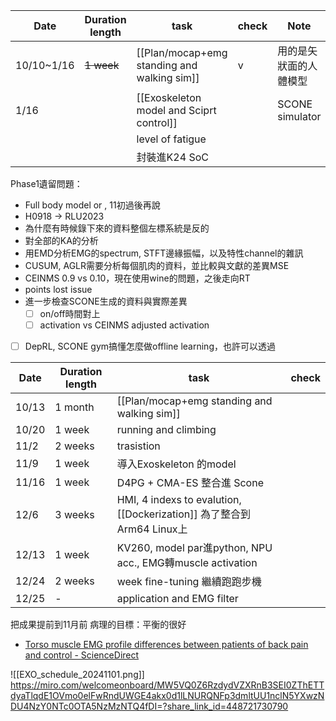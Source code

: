 | Date       | Duration length | task                                        | check | Note            |
| ---------- | --------------- | ------------------------------------------- | ----- | --------------- |
| 10/10~1/16 | ~~1 week~~      | [[Plan/mocap+emg standing and walking sim]] | v     | 用的是矢狀面的人體模型     |
| 1/16       |                 | [[Exoskeleton model and Sciprt control]]    |       | SCONE simulator |
|            |                 | level of fatigue                            |       |                 |
|            |                 | 封裝進K24 SoC                                  |       |                 |

Phase1遺留問題：
- Full body model or , 11初過後再說
- H0918 -> RLU2023
- 為什麼有時候錄下來的資料整個左標系統是反的
- 對全部的KA的分析
- 用EMD分析EMG的spectrum, STFT邊緣振幅，以及特性channel的雜訊
- CUSUM, AGLR需要分析每個肌肉的資料，並比較與文獻的差異MSE
- CEINMS 0.9 vs 0.10，現在使用wine的問題，之後走向RT
- points lost issue
- 進一步檢查SCONE生成的資料與實際差異
	- [ ] on/off時間對上
	- [ ] activation vs CEINMS adjusted activation
- [ ] DepRL, SCONE gym搞懂怎麼做offline learning，也許可以透過

| Date  | Duration length | task                                                            | check |
| ----- | --------------- | --------------------------------------------------------------- | ----- |
| 10/13 | 1 month         | [[Plan/mocap+emg standing and walking sim]]                     |       |
| 10/20 | 1 week          | running and climbing                                            |       |
| 11/2  | 2 weeks         | trasistion                                                      |       |
| 11/9  | 1 week          | 導入Exoskeleton 的model                                            |       |
| 11/16 | 1 week          | D4PG + CMA-ES 整合進 Scone                                         |       |
| 12/6  | 3 weeks         | HMI, 4 indexs to evalution, [[Dockerization]] 為了整合到Arm64 Linux上 |       |
| 12/13 | 1 week          | KV260, model par進python, NPU acc., EMG轉muscle activation        |       |
| 12/24 | 2 weeks         | week fine-tuning 繼續跑跑步機                                         |       |
| 12/25 | -               | application and EMG filter                                      |       |

把成果提前到11月前
病理的目標：平衡的很好
- [Torso muscle EMG profile differences between patients of back pain and control - ScienceDirect](https://www.sciencedirect.com/science/article/pii/S0268003309002526?ref=pdf_download&fr=RR-2&rr=8f3e2c5f2e418454)

![[EXO_schedule_20241101.png]]
https://miro.com/welcomeonboard/MW5VQ0Z6RzdydVZXRnB3SEI0ZThETTdyaTlqdE1OVmo0elFwRndUWGE4akx0d1lLNURQNFp3dmltUU1nclN5YXwzNDU4NzY0NTc0OTA5NzMzNTQ4fDI=?share_link_id=448721730790
